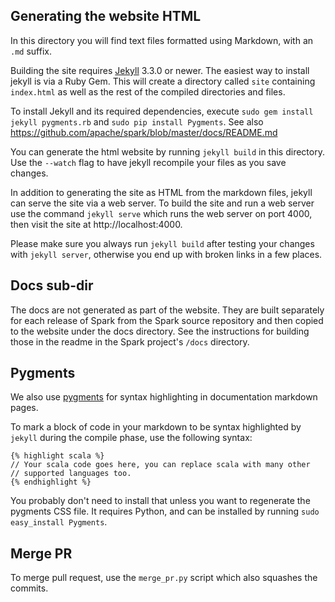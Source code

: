 ## Generating the website HTML

In this directory you will find text files formatted using Markdown, with an `.md` suffix.

Building the site requires [Jekyll](http://jekyllrb.com/docs) 3.3.0 or newer. 
The easiest way to install jekyll is via a Ruby Gem. This will create a directory called `site` 
containing `index.html` as well as the rest of the compiled directories and files.

To install Jekyll and its required dependencies, execute `sudo gem install jekyll pygments.rb` 
and `sudo pip install Pygments`.
See also https://github.com/apache/spark/blob/master/docs/README.md

You can generate the html website by running `jekyll build` in this directory. Use the `--watch` 
flag to have jekyll recompile your files as you save changes.

In addition to generating the site as HTML from the markdown files, jekyll can serve the site via 
a web server. To build the site and run a web server use the command `jekyll serve` which runs 
the web server on port 4000, then visit the site at http://localhost:4000.

Please make sure you always run `jekyll build` after testing your changes with `jekyll server`,
otherwise you end up with broken links in a few places.

## Docs sub-dir

The docs are not generated as part of the website. They are built separately for each release 
of Spark from the Spark source repository and then copied to the website under the docs 
directory. See the instructions for building those in the readme in the Spark 
project's `/docs` directory.

## Pygments

We also use [pygments](http://pygments.org) for syntax highlighting in documentation markdown pages.

To mark a block of code in your markdown to be syntax highlighted by `jekyll` during the 
compile phase, use the following syntax:

    {% highlight scala %}
    // Your scala code goes here, you can replace scala with many other
    // supported languages too.
    {% endhighlight %}

 You probably don't need to install that unless you want to regenerate the pygments CSS file. 
 It requires Python, and can be installed by running `sudo easy_install Pygments`.

## Merge PR

To merge pull request, use the `merge_pr.py` script which also squashes the commits.
